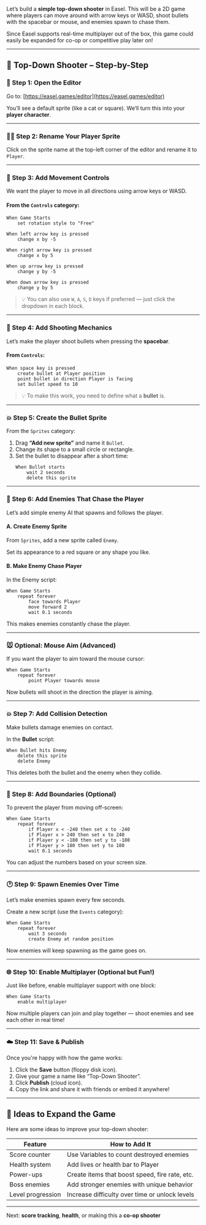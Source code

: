 Let’s build a **simple top-down shooter** in Easel. This will be a 2D game where players can move around with arrow keys or WASD, shoot bullets with the spacebar or mouse, and enemies spawn to chase them.

Since Easel supports real-time multiplayer out of the box, this game could easily be expanded for co-op or competitive play later on!

---

## 🎯 Top-Down Shooter – Step-by-Step

### 🧰 Step 1: Open the Editor

Go to: [https://easel.games/editor](https://easel.games/editor)

You’ll see a default sprite (like a cat or square). We’ll turn this into your **player character**.

---

### 👨‍🚀 Step 2: Rename Your Player Sprite

Click on the sprite name at the top-left corner of the editor and rename it to `Player`.

---

### 🚦 Step 3: Add Movement Controls

We want the player to move in all directions using arrow keys or WASD.

#### From the `Controls` category:

```plaintext
When Game Starts
    set rotation style to "Free"

When left arrow key is pressed
    change x by -5

When right arrow key is pressed
    change x by 5

When up arrow key is pressed
    change y by -5

When down arrow key is pressed
    change y by 5
```

> 💡 You can also use `W`, `A`, `S`, `D` keys if preferred — just click the dropdown in each block.

---

### 🔫 Step 4: Add Shooting Mechanics

Let’s make the player shoot bullets when pressing the **spacebar**.

#### From `Controls`:

```plaintext
When space key is pressed
    create bullet at Player position
    point bullet in direction Player is facing
    set bullet speed to 10
```

> 💡 To make this work, you need to define what a **bullet** is.

---

### 💥 Step 5: Create the Bullet Sprite

From the `Sprites` category:

1. Drag **“Add new sprite”** and name it `Bullet`.
2. Change its shape to a small circle or rectangle.
3. Set the bullet to disappear after a short time:
   ```plaintext
   When Bullet starts
       wait 2 seconds
       delete this sprite
   ```

---

### 👹 Step 6: Add Enemies That Chase the Player

Let’s add simple enemy AI that spawns and follows the player.

#### A. Create Enemy Sprite

From `Sprites`, add a new sprite called `Enemy`.

Set its appearance to a red square or any shape you like.

#### B. Make Enemy Chase Player

In the Enemy script:

```plaintext
When Game Starts
    repeat forever
        face towards Player
        move forward 2
        wait 0.1 seconds
```

This makes enemies constantly chase the player.

---

### 🐭 Optional: Mouse Aim (Advanced)

If you want the player to aim toward the mouse cursor:

```plaintext
When Game Starts
    repeat forever
        point Player towards mouse
```

Now bullets will shoot in the direction the player is aiming.

---

### 💥 Step 7: Add Collision Detection

Make bullets damage enemies on contact.

In the **Bullet** script:

```plaintext
When Bullet hits Enemy
    delete this sprite
    delete Enemy
```

This deletes both the bullet and the enemy when they collide.

---

### 🧱 Step 8: Add Boundaries (Optional)

To prevent the player from moving off-screen:

```plaintext
When Game Starts
    repeat forever
        if Player x < -240 then set x to -240
        if Player x > 240 then set x to 240
        if Player y < -180 then set y to -180
        if Player y > 180 then set y to 180
        wait 0.1 seconds
```

You can adjust the numbers based on your screen size.

---

### 🕐 Step 9: Spawn Enemies Over Time

Let’s make enemies spawn every few seconds.

Create a new script (use the `Events` category):

```plaintext
When Game Starts
    repeat forever
        wait 3 seconds
        create Enemy at random position
```

Now enemies will keep spawning as the game goes on.

---

### 🌐 Step 10: Enable Multiplayer (Optional but Fun!)

Just like before, enable multiplayer support with one block:

```plaintext
When Game Starts
    enable multiplayer
```

Now multiple players can join and play together — shoot enemies and see each other in real time!

---

### ☁️ Step 11: Save & Publish

Once you're happy with how the game works:

1. Click the **Save** button (floppy disk icon).
2. Give your game a name like “Top-Down Shooter”.
3. Click **Publish** (cloud icon).
4. Copy the link and share it with friends or embed it anywhere!

---

## 🧠 Ideas to Expand the Game

Here are some ideas to improve your top-down shooter:

| Feature | How to Add It |
|--------|----------------|
| Score counter | Use Variables to count destroyed enemies |
| Health system | Add lives or health bar to Player |
| Power-ups | Create items that boost speed, fire rate, etc. |
| Boss enemies | Add stronger enemies with unique behavior |
| Level progression | Increase difficulty over time or unlock levels |

---

Next: **score tracking**, **health**, or making this a **co-op shooter**
